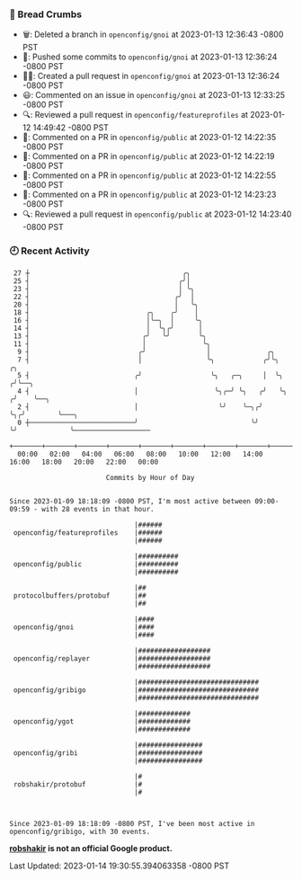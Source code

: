 ### 🍞 Bread Crumbs

 * 🗑: Deleted a branch in `openconfig/gnoi` at 2023-01-13 12:36:43 -0800 PST
 * 🚢: Pushed some commits to `openconfig/gnoi` at 2023-01-13 12:36:24 -0800 PST
 * ✍🏼: Created a pull request in `openconfig/gnoi` at 2023-01-13 12:36:24 -0800 PST
 * 😃: Commented on an issue in `openconfig/gnoi` at 2023-01-13 12:33:25 -0800 PST
 * 🔍: Reviewed a pull request in  `openconfig/featureprofiles` at 2023-01-12 14:49:42 -0800 PST
 * 💬: Commented on a PR in  `openconfig/public` at 2023-01-12 14:22:35 -0800 PST
 * 💬: Commented on a PR in  `openconfig/public` at 2023-01-12 14:22:19 -0800 PST
 * 💬: Commented on a PR in  `openconfig/public` at 2023-01-12 14:22:55 -0800 PST
 * 💬: Commented on a PR in  `openconfig/public` at 2023-01-12 14:23:23 -0800 PST
 * 🔍: Reviewed a pull request in  `openconfig/public` at 2023-01-12 14:23:40 -0800 PST

### 🕘 Recent Activity
```
 27 ┼                                      ╭╮
 25 ┤                                     ╭╯│
 23 ┤                                     │ ╰╮
 22 ┤                                    ╭╯  │
 20 ┤                                    │   ╰╮
 18 ┤                             ╭╮    ╭╯    │
 16 ┤                             │╰─╮  │     ╰╮
 14 ┤                             │  ╰╮╭╯      │
 13 ┤                            ╭╯   ╰╯       ╰╮
 11 ┤                            │              ╰╮
  9 ┤                           ╭╯               │              ╭╮
  7 ┤                           │                ╰╮            ╭╯╰╮      ╭╮
  5 ┤                          ╭╯                 ╰╮   ╭─╮     │  ╰╮    ╭╯╰──╮
  4 ┤                          │                   ╰╮╭─╯ ╰╮   ╭╯   ╰╮  ╭╯    ╰──╮
  2 ┤                          │                    ╰╯    ╰─╮╭╯     ╰╮╭╯        ╰───╮
  0 ┼──────────────────────────╯                            ╰╯       ╰╯             ╰───────────────────
    +───────+───────+───────+───────+───────+───────+───────+───────+───────+───────+───────+───────+────
  00:00   02:00   04:00   06:00   08:00   10:00   12:00   14:00   16:00   18:00   20:00   22:00   00:00   

						Commits by Hour of Day


Since 2023-01-09 18:18:09 -0800 PST, I'm most active between 09:00-09:59 - with 28 events in that hour.

```



```
                               |######
 openconfig/featureprofiles    |######
                               |######

                               |##########
 openconfig/public             |##########
                               |##########

                               |##
 protocolbuffers/protobuf      |##
                               |##

                               |####
 openconfig/gnoi               |####
                               |####

                               |##################
 openconfig/replayer           |##################
                               |##################

                               |##############################
 openconfig/gribigo            |##############################
                               |##############################

                               |#############
 openconfig/ygot               |#############
                               |#############

                               |################
 openconfig/gribi              |################
                               |################

                               |#
 robshakir/protobuf            |#
                               |#



Since 2023-01-09 18:18:09 -0800 PST, I've been most active in openconfig/gribigo, with 30 events.

```
**[robshakir](mailto:robjs@google.com) is not an official Google product.**  


Last Updated: 2023-01-14 19:30:55.394063358 -0800 PST
